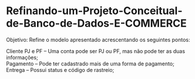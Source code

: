 # Refinando-um-Projeto-Conceitual-de-Banco-de-Dados-E-COMMERCE
Objetivo:
Refine o modelo apresentado acrescentando os seguintes pontos:

Cliente PJ e PF – Uma conta pode ser PJ ou PF, mas não pode ter as duas informações;<br>
Pagamento – Pode ter cadastrado mais de uma forma de pagamento;<br>
Entrega – Possui status e código de rastreio;
